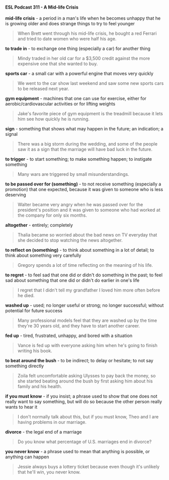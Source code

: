#### ESL Podcast 311 - A Mid-life Crisis

**mid-life crisis** - a period in a man's life when he becomes unhappy that he is
growing older and does strange things to try to feel younger

> When Brett went through his mid-life crisis, he bought a red Ferrari and tried to
date women who were half his age.

**to trade in** - to exchange one thing (especially a car) for another thing

> Mindy traded in her old car for a $3,500 credit against the more expensive one
that she wanted to buy.

**sports car** - a small car with a powerful engine that moves very quickly

> We went to the car show last weekend and saw some new sports cars to be
released next year.

**gym equipment** - machines that one can use for exercise, either for
aerobic/cardiovascular activities or for lifting weights

> Jake's favorite piece of gym equipment is the treadmill because it lets him see
how quickly he is running.

**sign** - something that shows what may happen in the future; an indication; a
signal

> There was a big storm during the wedding, and some of the people saw it as a
sign that the marriage will have bad luck in the future.

**to trigger** - to start something; to make something happen; to instigate
something

> Many wars are triggered by small misunderstandings.

**to be passed over for (something)** - to not receive something (especially a
promotion) that one expected, because it was given to someone who is less
deserving

> Walter became very angry when he was passed over for the president's
position and it was given to someone who had worked at the company for only
six months.

**altogether** - entirely; completely

> Thalia became so worried about the bad news on TV everyday that she
decided to stop watching the news altogether.

**to reflect on (something)** - to think about something in a lot of detail; to think
about something very carefully

> Gregory spends a lot of time reflecting on the meaning of his life.

**to regret** - to feel sad that one did or didn't do something in the past; to feel sad
about something that one did or didn't do earlier in one's life

> I regret that I didn't tell my grandfather I loved him more often before he died.

**washed up** - used; no longer useful or strong; no longer successful; without
potential for future success

> Many professional models feel that they are washed up by the time they're 30
years old, and they have to start another career.

**fed up** - tired, frustrated, unhappy, and bored with a situation

> Vance is fed up with everyone asking him when he's going to finish writing his
book.

**to beat around the bush** - to be indirect; to delay or hesitate; to not say
something directly

> Zoila felt uncomfortable asking Ulysses to pay back the money, so she started
beating around the bush by first asking him about his family and his health.

**if you must know** - if you insist; a phrase used to show that one does not really
want to say something, but will do so because the other person really wants to
hear it

> I don't normally talk about this, but if you must know, Theo and I are having
problems in our marriage.

**divorce** - the legal end of a marriage

> Do you know what percentage of U.S. marriages end in divorce?

**you never know** - a phrase used to mean that anything is possible, or anything
can happen

> Jessie always buys a lottery ticket because even though it's unlikely that he'll
win, you never know.

